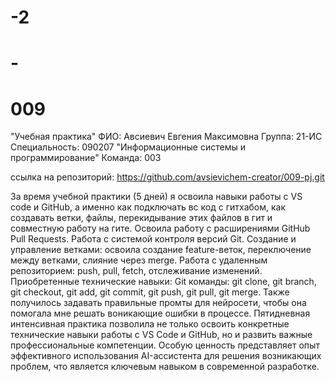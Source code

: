 # -2
# -
# 009
"Учебная практика"
ФИО: Авсиевич Евгения Максимовна
Группа: 21-ИС
Специальность: 090207 "Информационные системы и программирование"
Команда: 003

ссылка на репозиторий: https://github.com/avsievichem-creator/009-pj.git

За время учебной практики (5 дней) я освоила навыки работы с VS code и GitHub, а именно как подключать вс код с гитхабом, как создавать ветки, файлы, перекидывание этих файлов в гит и совместную работу на гите. 
Освоила работу с расширениями GitHub Pull Requests.
Работа с системой контроля версий Git.
Создание и управление ветками: освоила создание feature-веток, переключение между ветками, слияние через merge.
Работа с удаленным репозиторием: push, pull, fetch, отслеживание изменений. Приобретенные технические навыки:
Git команды: git clone, git branch, git checkout, git add, git commit, git push, git pull, git merge.
Также получилось задавать правильные промты для нейросети, чтобы она помогала мне решать воникающие ошибки в процессе.
Пятидневная интенсивная практика позволила не только освоить конкретные технические навыки работы с VS Code и GitHub, но и развить важные профессиональные компетенции. Особую ценность представляет опыт эффективного использования AI-ассистента для решения возникающих проблем, что является ключевым навыком в современной разработке.